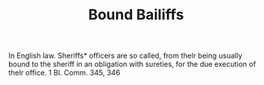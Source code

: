 ---
title: Bound Bailiffs
letter: B
permalink: "/definitions/bld-bound-bailiffs.html"
body: In English law. Sheriffs* officers are so called, from thelr being usually bound
  to the sheriff in an obligation with sureties, for the due execution of thelr office.
  1 Bl. Comm. 345, 346
published_at: '2018-07-07'
source: Black's Law Dictionary 2nd Ed (1910)
layout: post
---